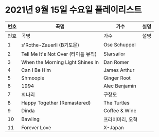 # 2021년 9월 15일 수요일 플레이리스트

| 번호 | 곡명 | 가수 | 설명 |
|------|------|------|------|
| 번호 | 곡명 | 가수 | 설명 |
| 1 | s'Rothe-Zauerli (B기도문) | Ose Schuppel |  |
| 2 | Tell Me It's Not Over (타이틀 뮤직) | Starsailor |  |
| 3 | When the Morning Light Shines In | Dan Romer |  |
| 4 | Can I Be Him | James Arthur |  |
| 5 | Shmoopie | Ginger Root |  |
| 6 | 1994 | Alec Benjamin |  |
| 7 | 희나리 | 구창모 |  |
| 8 | Happy Together (Remastered) | The Turtles |  |
| 9 | Dinda | Coffee & Wine |  |
| 10 | Bawling | 프라이머리, 오혁 |  |
| 11 | Forever Love | X-Japan |  |
